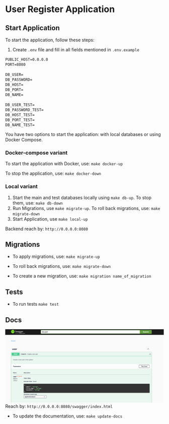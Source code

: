 # User Register Application
## Start Application
To start the application, follow these steps:

1. Create `.env` file and fill in all fields mentioned in `.env.example`
```
PUBLIC_HOST=0.0.0.0
PORT=8080

DB_USER=
DB_PASSWORD=
DB_HOST=
DB_PORT=
DB_NAME=

DB_USER_TEST=
DB_PASSWORD_TEST=
DB_HOST_TEST=
DB_PORT_TEST=
DB_NAME_TEST=
```
You have two options to start the application: with local databases or using Docker Compose.
### Docker-compose variant
To start the application with Docker, use: `make docker-up`

To stop the application, use: `make docker-down`

### Local variant
1. Start the main and test databases locally using `make db-up`. To stop them, use: `make db-down`
2. Run Migrations, use `make migrate-up`. To roll back migrations, use: `make migrate-down`
3. Start Application, use `make local-up`

Backend reach by: `http://0.0.0.0:8080`

## Migrations

* To apply migrations, use:
`make migrate-up`

* To roll back migrations, use:
`make migrate-down`

* To create a new migration, use:
`make migration name_of_migration`

## Tests
* To run tests
`make test`

## Docs
![](media_readme/swagger.png)
Reach by: `http://0.0.0.0:8080/swagger/index.html`

* To update the documentation, use:
`make update-docs`